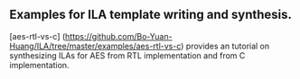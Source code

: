 ## Examples for ILA template writing and synthesis.

[aes-rtl-vs-c] (https://github.com/Bo-Yuan-Huang/ILA/tree/master/examples/aes-rtl-vs-c) 
provides an tutorial on synthesizing ILAs for AES from RTL implementation and from C 
implementation.

